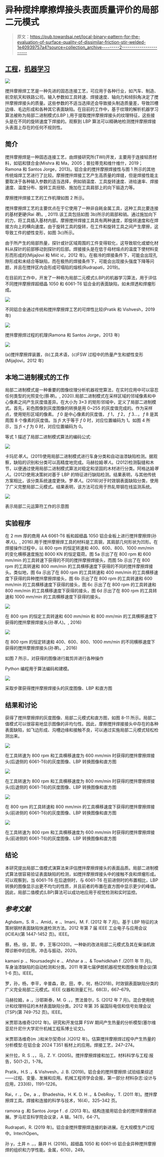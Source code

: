 # 异种搅拌摩擦焊接头表面质量评价的局部二元模式

> 原文：<https://pub.towardsai.net/local-binary-pattern-for-the-evaluation-of-surface-quality-of-dissimilar-friction-stir-welded-1e40939757a4?source=collection_archive---------2----------------------->

## [工程](https://towardsai.net/p/category/engineering)，[机器学习](https://towardsai.net/p/category/machine-learning)

![](img/93763dd39c243868e8ad6a875b0214ad.png)

搅拌摩擦焊工艺是一种先进的固态连接工艺，可应用于各种行业，如汽车、制造、航空航天和铁路公司。输入参数如工具转速、焊接速度、轴向力和倾斜角决定了搅拌摩擦焊接头的质量。这些参数的不适当选择还会导致接头制造质量差，导致凹槽边缘、毛边形成和各种其它表面缺陷。在目前的工作中，基于纹理的解析机器学习算法被称为局部二进制模式(LBP ),用于提取搅拌摩擦焊接头的纹理特征，这些接头是在不同的旋转速度下焊接的。观察到 LBP 算法可以精确地检测搅拌摩擦焊接头表面上存在的任何不规则性。

## **简介**

搅拌摩擦焊是一种固态连接工艺，由焊接研究所(TWI)开发，主要用于连接轻质材料，如铝和镁合金(Mishra 和 Ma，2005；普拉蒂克和维什维什，2019；Ramona 和 Santos Jorge，2013)。铝合金的搅拌摩擦焊接性与图 1 所示的其他传统熔焊工艺进行了比较。摩擦搅拌焊接工艺产生高质量的焊缝，但是焊接性能主要取决于各种输入参数的适当选择，例如销温度、工具旋转速度、进给速率、焊接速度、温度分布、旋转工具扭矩、施加在工具肩部上的向下锻造力等。

摩擦搅拌焊接工艺的工作机理如图 2 所示。

搅拌摩擦焊工艺的主要优点在于它使用了一种非自耗金属工具，这种工具比要连接的基材更硬(Rai *等*)。, 2011).该工具包括如图 3b)所示的肩部和销。通过施加向下的力，将工具插入基材内部。摩擦搅拌焊接工具具有两种速度，即旋转速度和在焊接方向上的横向速度。由于旋转工具的旋转，在工件和旋转工具之间产生摩擦，这导致工件的塑性变形，如图 3c)所示。

由于所产生的局部热量，探针或针区域周围的工件变得软化，这导致软化或塑化材料从探针的前部移动到探针的后部。焊接接头是在低于母材熔点的温度下使材料变形而形成的(Mijajlovi 和 Milč ić，2012 年)。在极冷的焊接条件下，可能会出现孔隙形成和未结合等缺陷，而在极热的焊接条件下，可能会出现接头强度下降等问题，并且在搅拌区内会形成可塌陷的熔核(Rudrapati，2019)。

在目前的工作中，开发了一种称为局部二元模式(LBP)的机器学习算法，用于评估不同搅拌摩擦焊超细晶 1050 和 6061-T6 铝合金的表面缺陷，如未焊透和焊瘤形成。

![](img/2433166df0233c03e812e5d5d9849163.png)

不同铝合金通过传统和搅拌摩擦焊工艺的可焊性比较(Pratik 和 Vishvesh，2019 年)

![](img/fec00a3ac62538b4c3e3cc923d582491.png)

搅拌摩擦焊过程的机理(Ramona 和 Santos Jorge，2013 年)

![](img/04efbc1571554a21968547a9398a622f.png)

(a)搅拌摩擦焊装置，(b)工具术语，(c)FSW 过程中的热量产生和塑性变形(Mijajlovi，2012 年)

## **本地二进制模式的工作**

局部二进制模式是一种重要的图像纹理分析机器视觉算法，在实时应用中可以容忍任何类型的光照变化(蔡*等*)。, 2020).局部二进制模式在采样区域的邻域像素和中心像素之间产生灰度值差异。在大小为 3×3 的矩形邻域中，定义了局部二进制模式。首先，彩色图像到灰度图像的转换是用 0~255 的灰度值完成的。作为采样点，使用矩形区域的像素。 *f* 0 是中心像素的灰度值， *f* 1， *f* 2， *f* 3…， *f* 8 是其周围 8 个像素的灰度值。当 *fi* 大于等于 *f* 0 时，对应位置编码为 1。如图 4 所示，当 *fi* < *f* 为 0 时，对应位置编码为 0。

等式 1 描述了局部二进制模式算法的编码公式:

![](img/aafdb96b7afc2a3cd1bd20fcd97ae273.png)

卡玛尼*等人*。(2011)使用局部二进制模式进行车身分类和自动油漆缺陷检测。据观察，缺陷的识别和分类可以高精度地完成。马赫拉姆*等人*。(2012)检测裂缝和木节，以便通过使用局部二进制模式算法对稳定和坚固的木材进行分类。阿格达姆*等人*。(2012)使用决策树对基于 LBP 的特征进行缺陷检测。结果表明，与其他传统方案相比，该分类系统速度更快。罗*等人*。(2018)对于时效钢表面缺陷分类，使用了广义完整局部二元模式。结果表明，该方法可应用于热轧带钢在线监测系统。

![](img/3bbe9a31f6b9af6212e775bfde6e7f87.png)

表示局部二元运算符工作的示意图

## **实验程序**

在 2 mm 厚的商用 AA 6061-T6 板和超细晶 1050 铝合金板上进行搅拌摩擦焊(孙*等人*)。, 2016).用于搅拌摩擦焊工具的材料是工具钢，其肩部几何形状为凹形。在焊接操作过程中，以 800 rpm 的恒定转速和 400、600、800、1000 mm/min 的变化横移速度施加 8000 KN 的恒定载荷。图 5a 示出了在 800 rpm 和 600 mm/min 的工具转速下获得的不同的搅拌摩擦焊接头，而图 5b 示出了在 800 rpm 的工具转速和 800 mm/min 的工具横移速度下获得的不同的搅拌摩擦焊接头。类似地，图 6a 示出了在 800 rpm 的工具转速和 400 mm/min 的工具横移速度下获得的异种搅拌摩擦焊接头，图 6b 示出了在 800 rpm 的工具转速和 600 mm/min 的工具横移速度下获得的接头，图 6c 示出了在 800 rpm 的工具转速和 800 mm/min 的工具横移速度下获得的接头，图 6d 示出了在 800 rpm 的工具转速和 1000 mm/min 的工具横移速度下获得的接头。

![](img/03323a832f141a67bdc74e4acdaae904.png)

在 800 rpm 的恒定工具转速和 600 mm/min 和 800 mm/min 的工具横移速度下获得的搅拌摩擦焊接头(孙*等人*)。, 2016)

![](img/2dd36c9edec958d08594d099c54c1b0f.png)

在 800 rpm 的恒定转速和 400、600、800、1000 mm/min 的不同横移速度下获得的搅拌摩擦焊接头(孙*等*)。, 2016)

如图 7 所示，对获得的图像进行裁剪并进行各种操作

Python 编程用于算法编码和建模。

![](img/410bf07cc6a5d8551fffa27d846ffcb6.png)

采取步骤获得搅拌摩擦焊接头的灰度图像、LBP 和直方图

## **结果和讨论**

获得了搅拌摩擦焊的灰度图像、局部二元模式和直方图，如图 8-11 所示。局部二值模式可以很容易地显示图像的非均匀性。因此，摩擦搅拌焊接接头中存在的各种表面缺陷，如飞边形成、沟槽边缘和接触不良，可以通过实施局部二元模式轻松检测出来。

![](img/2ee97d75f69b0b23f4a22856c87a7b9a.png)

在工具转速为 800 rpm 和工具横移速度为 600 mm/min 时获得的搅拌摩擦焊接头(后退侧的 6061-T6)的灰度图像、LBP 转换图像和直方图

![](img/4abe399eed5333334bf14d2df62cf720.png)

在工具转速为 800 rpm 和工具横移速度为 800 mm/min 时获得的搅拌摩擦焊接头(后退侧的 6061-T6)的灰度图像、LBP 转换图像和直方图

![](img/d51557b359c8b05aa1fede28b0e78d4c.png)

在 800 rpm 的工具转速和 800 mm/min 的工具横移速度下获得的搅拌摩擦焊接头(前进侧的 6061-T6)的灰度图像、LBP 转换图像和直方图

![](img/85336cad2bd86d01fb70c8c45e53f985.png)

在工具转速为 800 rpm 和工具横移速度为 600 mm/min 时获得的搅拌摩擦焊接头(前进侧的 6061-T6)的灰度图像、LBP 转换图像和直方图

## **结论**

本研究提出局部二值模式演算法来评估搅拌摩擦焊接头的表面品质。局部二进制模式算法很容易验证表面缺陷的检测，如搅拌摩擦焊接头中的接触不良和焊瘤形成。可以观察到，当 6061-T6 在后退侧时，与 6061-T6 在前进侧时的布置相比，LBP 转换的图像显示出更不均匀的性质，并且前者的布置在直方图中显示更少的峰值。因此，局部二值模式(LBP)算法可以成功地应用于视觉检测和实时监控。

## ***参考文献***

Aghdam，S. R .、Amid，e .、Imani，M. F. (2012 年 7 月)。基于 LBP 特征的决策树钢材表面缺陷快速检测方法。2012 年第 7 届 IEEE 工业电子与应用会议(ICIEA)(第 1447-1452 页)。IEEE。

蔡，杨，徐，郭，李，王等(2020)。一种新的改进局部二元模式及其在柴油机故障诊断中的应用。冲击与振动，2020。

kamani p .、Noursadeghi e .、Afshar a .、& Towhidkhah f .(2011 年 11 月)。车身油漆缺陷的自动检测和分类。2011 年第七届伊朗机器视觉和图像处理会议(第 1-6 页)。IEEE。

罗，孙，杨，李平，辛普森，欧，田，李，何，杨(2018)。时效钢表面缺陷分类的广义完全局部二元模式。IEEE 仪器和测量汇刊，68(3)，667–679。

马赫拉姆，a .，沙耶斯泰，M. G .，，贾法普尔，S. (2012 年 7 月)。混合使用统计和纹理特征的木材表面缺陷分类。2012 年第 35 届国际电信和信号处理会议(TSP)(第 749-752 页)。IEEE。

米贾耶洛维奇(2012 年)。研究和开发估算 FSW 期间产生热量的分析模型(塞尔维亚尼什尼什大学尼什机械工程系博士论文)。

米贾耶洛维奇(m .)和米尔契奇(d .)(2012 年)。估算搅拌摩擦焊过程中产生热量的分析模型:在铝合金 2024 T351 板材上的应用。焊接工艺，247–274。

米什拉，R. S .，，马，Z. Y. (2005)。搅拌摩擦焊接和加工。材料科学与工程:报告，50(1-2)，1-78。

Pratik，H.S .，& Vishvesh，J. B. (2019)。铝合金的搅拌摩擦焊:试验结果综述——过程、变量、发展和应用。机械工程师学会会报，第一部分:材料杂志:设计与应用，233(6)，1191–1226。

Rai，r .，De，a .，Bhadeshia，H. K. D. H .，& DebRoy，T. (2011 年)。搅拌摩擦焊工具。焊接和连接的科学与技术，16(4)，325–342 页。

ramona g .和 Santos Jorge f . d .(2013 年)。结构连接用铝合金的搅拌摩擦焊进展。罗马尼亚科学院会议录，A 辑，14(1)，64-71。

Rudrapati，R. (2019 年)。铝合金搅拌摩擦焊连接的新进展。在大规模生产过程中。IntechOpen。

孙 y，土井 n .，，藤井 H. (2016)。超细晶 1050 和 6061-t6 铝合金异种搅拌摩擦焊的组织和力学性能。金属，6(10)，249。